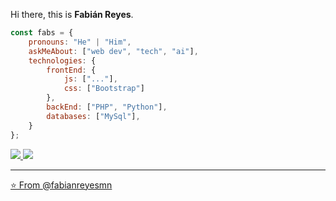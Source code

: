 Hi there, this is **Fabián Reyes**.

```javascript
const fabs = {
    pronouns: "He" | "Him",
    askMeAbout: ["web dev", "tech", "ai"],
    technologies: {
        frontEnd: {
            js: ["..."],
            css: ["Bootstrap"]
        },
        backEnd: ["PHP", "Python"],
        databases: ["MySql"],
    }
};
```

<a href="https://github.com/fabianreyesmn">
  <img src="https://img.shields.io/github/followers/fabianreyesmn">
</a>
<a href="https://github.com/fabianreyesmn">
   <img src="https://komarev.com/ghpvc/?username=fabianreyesmn">

---

⭐️ From [@fabianreyesmn](https://github.com/fabianreyesmn)
